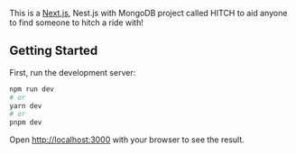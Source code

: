 This is a [Next.js](https://nextjs.org/), Nest.js with MongoDB project called HITCH to aid anyone to find someone to hitch a ride with!
## Getting Started

First, run the development server:

```bash
npm run dev
# or
yarn dev
# or
pnpm dev
```

Open [http://localhost:3000](http://localhost:3000) with your browser to see the result.

